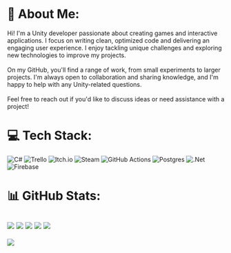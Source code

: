 # 💫 About Me:
Hi! I'm a Unity developer passionate about creating games and interactive applications. I focus on writing clean, optimized code and delivering an engaging user experience. I enjoy tackling unique challenges and exploring new technologies to improve my projects.<br><br>On my GitHub, you'll find a range of work, from small experiments to larger projects. I'm always open to collaboration and sharing knowledge, and I'm happy to help with any Unity-related questions.<br><br>Feel free to reach out if you'd like to discuss ideas or need assistance with a project!


# 💻 Tech Stack:
![C#](https://img.shields.io/badge/c%23-%23239120.svg?style=for-the-badge&logo=csharp&logoColor=white) ![Trello](https://img.shields.io/badge/Trello-%23026AA7.svg?style=for-the-badge&logo=Trello&logoColor=white) ![Itch.io](https://img.shields.io/badge/Itch-%23FF0B34.svg?style=for-the-badge&logo=Itch.io&logoColor=white) ![Steam](https://img.shields.io/badge/steam-%23000000.svg?style=for-the-badge&logo=steam&logoColor=white) ![GitHub Actions](https://img.shields.io/badge/github%20actions-%232671E5.svg?style=for-the-badge&logo=githubactions&logoColor=white) ![Postgres](https://img.shields.io/badge/postgres-%23316192.svg?style=for-the-badge&logo=postgresql&logoColor=white) ![.Net](https://img.shields.io/badge/.NET-5C2D91?style=for-the-badge&logo=.net&logoColor=white) ![Firebase](https://img.shields.io/badge/firebase-%23039BE5.svg?style=for-the-badge&logo=firebase)
# 📊 GitHub Stats:
![](https://github-profile-summary-cards.vercel.app/api/cards/profile-details?username=AngelBob4&theme=solarized_dark)
![](https://github-profile-summary-cards.vercel.app/api/cards/productive-time?username=AngelBob4&theme=solarized_dark)
![](https://github-profile-summary-cards.vercel.app/api/cards/most-commit-language?username=AngelBob4&theme=solarized_dark)
![](https://github-profile-summary-cards.vercel.app/api/cards/repos-per-language?username=AngelBob4&theme=solarized_dark)
![](https://github-profile-summary-cards.vercel.app/api/cards/stats?username=AngelBob4&theme=solarized_dark)
---
[![](https://visitcount.itsvg.in/api?id=AngelBob&icon=2&color=2)](https://visitcount.itsvg.in)

<!-- Proudly created with GPRM ( https://gprm.itsvg.in ) -->
